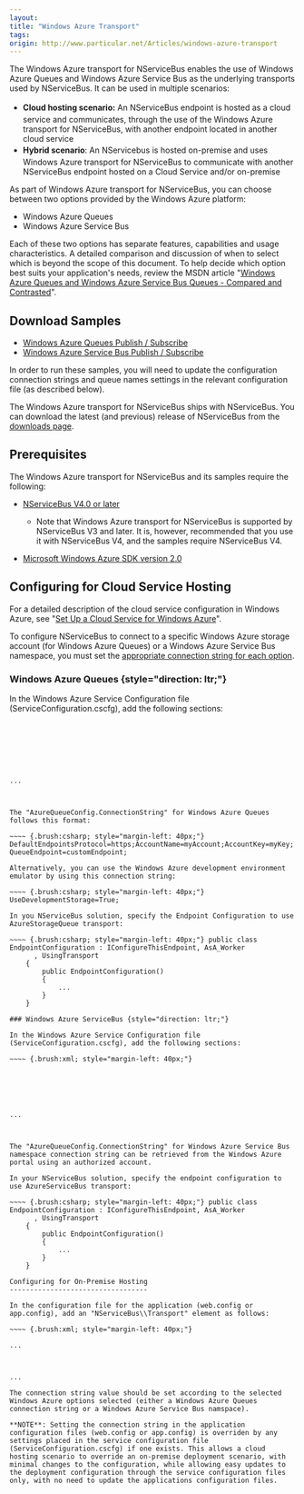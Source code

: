 ```yaml
---
layout:
title: "Windows Azure Transport"
tags: 
origin: http://www.particular.net/Articles/windows-azure-transport
---
```

The Windows Azure transport for NServiceBus enables the use of Windows Azure Queues and Windows Azure Service Bus as the underlying transports used by NServiceBus. It can be used in multiple scenarios:

-   <span style="font-size: 14px; line-height: 24px;">**Cloud hosting
    scenario:** An NServiceBus endpoint is hosted as a cloud service and
    communicates, through the use of the Windows Azure transport for
    NServiceBus, with another endpoint located in another cloud
    service</span>
-   **<span style="font-size: 14px; line-height: 24px;">Hybrid
    </span>scenario**: An NServicebus is hosted on-premise and uses
    Windows Azure transport for NServiceBus to communicate with another
    NServiceBus endpoint hosted on a Cloud Service and/or on-premise

As part of Windows Azure transport for NServiceBus, you can choose between two options provided by the Windows Azure platform:

-   Windows Azure Queues
-   Windows Azure Service Bus

Each of these two options has separate features, capabilities and usage characteristics. A detailed comparison and discussion of when to select which is beyond the scope of this document. To help decide which option best suits your application's needs, review the MSDN article "[Windows Azure Queues and Windows Azure Service Bus Queues - Compared and Contrasted](http://msdn.microsoft.com/en-us/library/windowsazure/hh767287.aspx)".

Download Samples
----------------

-   [Windows Azure Queues Publish /
    Subscribe](http://d214svlj19ktn4.cloudfront.net/NServiceBus/Samples/Azure/AzurePubSub.zip)
-   [Windows Azure Service Bus Publish /
    Subscribe](http://d214svlj19ktn4.cloudfront.net/NServiceBus/Samples/Azure/AzureServiceBusPubSub.zip)

In order to run these samples, you will need to update the configuration connection strings and queue names settings in the relevant configuration file (as described below).

The Windows Azure transport for NServiceBus ships with NServiceBus. You can download the latest (and previous) release of NServiceBus from the
[downloads page](/downloads).

Prerequisites
-------------

The Windows Azure transport for NServiceBus and its samples require the following:

-   [NServiceBus V4.0 or later](/downloads)
    -   Note that Windows Azure transport for NServiceBus is supported
        by NServiceBus V3 and later. It is, however, recommended that
        you use it with NServiceBus V4, and the samples require
        NServiceBus V4.

-   [Microsoft Windows Azure SDK version
    2.0](http://www.windowsazure.com/en-us/downloads/)

Configuring for Cloud Service Hosting
-------------------------------------

For a detailed description of the cloud service configuration in Windows Azure, see "[Set Up a Cloud Service for Windows Azure](http://msdn.microsoft.com/en-us/library/windowsazure/hh124108.aspx#bk_Config)".

To configure NServiceBus to connect to a specific Windows Azure storage account (for Windows Azure Queues) or a Windows Azure Service Bus namespace, you must set the [appropriate connection string for each option](http://www.connectionstrings.com/windows-azure).

### Windows Azure Queues {style="direction: ltr;"}

In the Windows Azure Service Configuration file
(ServiceConfiguration.cscfg), add the following sections:

~~~~ {.brush:xml; style="margin-left: 40px;"}







...



The "AzureQueueConfig.ConnectionString" for Windows Azure Queues follows this format:

~~~~ {.brush:csharp; style="margin-left: 40px;"} DefaultEndpointsProtocol=https;AccountName=myAccount;AccountKey=myKey; QueueEndpoint=customEndpoint;

Alternatively, you can use the Windows Azure development environment emulator by using this connection string:

~~~~ {.brush:csharp; style="margin-left: 40px;"} UseDevelopmentStorage=True;

In you NServiceBus solution, specify the Endpoint Configuration to use AzureStorageQueue transport:

~~~~ {.brush:csharp; style="margin-left: 40px;"} public class EndpointConfiguration : IConfigureThisEndpoint, AsA_Worker
      , UsingTransport
    {
        public EndpointConfiguration()
        {
            ...
        }
    }

### Windows Azure ServiceBus {style="direction: ltr;"}

In the Windows Azure Service Configuration file
(ServiceConfiguration.cscfg), add the following sections:

~~~~ {.brush:xml; style="margin-left: 40px;"}






...



The "AzureQueueConfig.ConnectionString" for Windows Azure Service Bus namespace connection string can be retrieved from the Windows Azure portal using an authorized account.

In your NServiceBus solution, specify the endpoint configuration to use AzureServiceBus transport:

~~~~ {.brush:csharp; style="margin-left: 40px;"} public class EndpointConfiguration : IConfigureThisEndpoint, AsA_Worker
      , UsingTransport
    {
        public EndpointConfiguration()
        {
            ...
        }
    }

Configuring for On-Premise Hosting
----------------------------------

In the configuration file for the application (web.config or app.config), add an "NServiceBus\\Transport" element as follows:

~~~~ {.brush:xml; style="margin-left: 40px;"}

...



... 

The connection string value should be set according to the selected Windows Azure options selected (either a Windows Azure Queues connection string or a Windows Azure Service Bus namspace).

**NOTE**: Setting the connection string in the application configuration files (web.config or app.config) is overriden by any settings placed in the service configuration file (ServiceConfiguration.cscfg) if one exists. This allows a cloud hosting scenario to override an on-premise deployment scenario, with minimal changes to the configuration, while allowing easy updates to the deployment configuration through the service configuration files only, with no need to update the applications configuration files.

